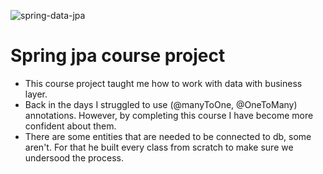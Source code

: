 ![spring-data-jpa](https://github.com/gagaci/spring-jpa-course/assets/154824439/b457d31b-4a4f-45e8-844e-ddacb876f853)
# Spring jpa course project
+ This course project taught me how to work with data with business layer.
+ Back in the days I struggled to use (@manyToOne, @OneToMany) annotations. However, by completing this course I have become more confident about them.
+ There are some entities that are needed to be connected to db, some aren't. For that he built every class from scratch to make sure we undersood the process.   
